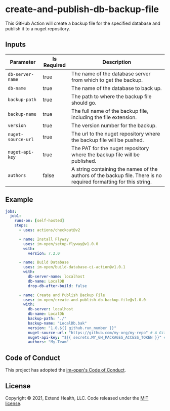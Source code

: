 # create-and-publish-db-backup-file

This GitHub Action will create a backup file for the specified database and publish it to a nuget repository.  
    

## Inputs
| Parameter          | Is Required | Description           |
| ------------------ | ----------- | --------------------- |
| `db-server-name`   | true        | The name of the database server from which to get the backup. |
| `db-name`          | true        | The name of the database to back up. |
| `backup-path`      | true        | The path to where the backup file should go. |
| `backup-name`      | true        | The full name of the backup file, including the file extension. |
| `version`          | true        | The version number for the backup. |
| `nuget-source-url` | true        | The url to the nuget repository where the backup file will be pushed. |
| `nuget-api-key`    | true        | The PAT for the nuget repository where the backup file will be published. |
| `authors`          | false       | A string containing the names of the authors of the backup file. There is no required formatting for this string. |

## Example

```yml
jobs:
  job1:
    runs-on: [self-hosted]
    steps:
      - uses: actions/checkout@v2

      - name: Install Flyway
        uses: im-open/setup-flyway@v1.0.0
        with:
          version: 7.2.0

      - name: Build Database
        uses: im-open/build-database-ci-action@v1.0.1
        with:
          db-server-name: localhost
          db-name: LocalDB
          drop-db-after-build: false

      - name: Create and Publish Backup File
        uses: im-open/create-and-publish-db-backup-file@v1.0.0
        with:
          db-server: localhost
          db-name: LocalDb
          backup-path: "./"
          backup-name: "LocalDb.bak"
          version: "1.0.${{ github.run_number }}"
          nuget-source-url: "https://github.com/my-org/my-repo" # A GitHub packages url
          nuget-api-key: "${{ secrets.MY_GH_PACKAGES_ACCESS_TOKEN }}" # A token that has access to publish packages
          authors: "My-Team"
```


## Code of Conduct

This project has adopted the [im-open's Code of Conduct](https://github.com/im-open/.github/blob/master/CODE_OF_CONDUCT.md).

## License

Copyright &copy; 2021, Extend Health, LLC. Code released under the [MIT license](LICENSE).
